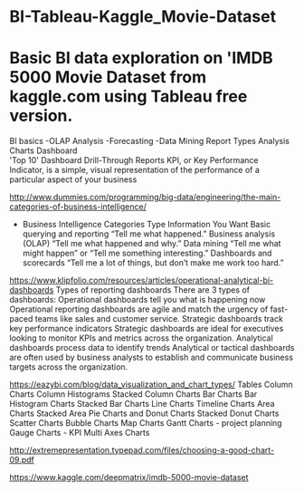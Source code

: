 # BI-Tableau-Kaggle_Movie-Dataset
# Basic BI data exploration on 'IMDB 5000 Movie Dataset from  kaggle.com using Tableau free version.

BI basics
	-OLAP Analysis
	-Forecasting
	-Data Mining
Report Types
	Analysis
Charts
Dashboard	
	 'Top 10' Dashboard 
Drill-Through Reports
 KPI, or Key Performance Indicator, is a simple, visual representation of the performance of a particular aspect of your business

 http://www.dummies.com/programming/big-data/engineering/the-main-categories-of-business-intelligence/
- Business Intelligence Categories
Type	Information You Want
Basic querying and reporting	“Tell me what happened.”
Business analysis (OLAP)	“Tell me what happened and why.”
Data mining	“Tell me what might happen” or “Tell me
something interesting.”
Dashboards and scorecards	“Tell me a lot of things, but don’t make me work too
hard.”

https://www.klipfolio.com/resources/articles/operational-analytical-bi-dashboards
Types of reporting dashboards
There are 3 types of dashboards:
Operational dashboards tell you what is happening now
	Operational reporting dashboards are agile and match the urgency of fast-paced teams like sales and customer service. 
Strategic dashboards track key performance indicators
	Strategic dashboards are ideal for executives looking to monitor KPIs and metrics across the organization. 
Analytical dashboards process data to identify trends
	Analytical or tactical dashboards are often used by business analysts to establish and communicate business targets across the organization.
	
https://eazybi.com/blog/data_visualization_and_chart_types/
	Tables
	Column Charts
		Column Histograms
		Stacked Column Charts
	Bar Charts
		Bar Histogram Charts
		Stacked Bar Charts
	Line Charts
		Timeline Charts
	Area Charts
		Stacked Area
	Pie Charts and Donut Charts
		Stacked Donut Charts
	Scatter Charts
		Bubble Charts
	Map Charts
	Gantt Charts - project planning
	Gauge Charts - KPI
	Multi Axes Charts
	
	
http://extremepresentation.typepad.com/files/choosing-a-good-chart-09.pdf	

https://www.kaggle.com/deepmatrix/imdb-5000-movie-dataset
